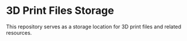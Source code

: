 # 3D Print Files Storage

This repository serves as a storage location for 3D print files and related resources.
